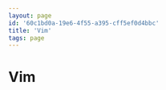 ```yaml
---
layout: page
id: '60c1bd0a-19e6-4f55-a395-cff5ef0d4bbc'
title: 'Vim'
tags: page
---
```

  
# Vim

<div class="space-y-2">

</div>
